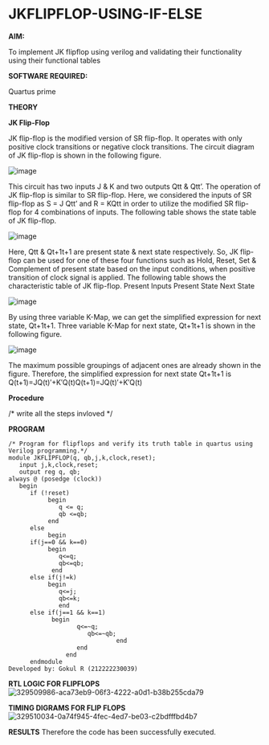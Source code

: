 # JKFLIPFLOP-USING-IF-ELSE

**AIM:** 

To implement  JK flipflop using verilog and validating their functionality using their functional tables

**SOFTWARE REQUIRED:**

Quartus prime

**THEORY**

**JK Flip-Flop**

JK flip-flop is the modified version of SR flip-flop. It operates with only positive clock transitions or negative clock transitions. The circuit diagram of JK flip-flop is shown in the following figure.

![image](https://github.com/naavaneetha/JKFLIPFLOP-USING-IF-ELSE/assets/154305477/a649c30b-232b-4558-b188-fd6c09845180)


This circuit has two inputs J & K and two outputs Qtt & Qtt’. The operation of JK flip-flop is similar to SR flip-flop. Here, we considered the inputs of SR flip-flop as S = J Qtt’ and R = KQtt in order to utilize the modified SR flip-flop for 4 combinations of inputs. The following table shows the state table of JK flip-flop.

![image](https://github.com/naavaneetha/JKFLIPFLOP-USING-IF-ELSE/assets/154305477/c4360742-e8a8-4937-b089-c46c0433f9a3)

 
Here, Qtt & Qt+1t+1 are present state & next state respectively. So, JK flip-flop can be used for one of these four functions such as Hold, Reset, Set & Complement of present state based on the input conditions, when positive transition of clock signal is applied. The following table shows the characteristic table of JK flip-flop. Present Inputs Present State Next State
 
![image](https://github.com/naavaneetha/JKFLIPFLOP-USING-IF-ELSE/assets/154305477/6c275261-a6d5-4c37-a3a7-1e88ca11c4cd)

By using three variable K-Map, we can get the simplified expression for next state, Qt+1t+1. Three variable K-Map for next state, Qt+1t+1 is shown in the following figure.
 
![image](https://github.com/naavaneetha/JKFLIPFLOP-USING-IF-ELSE/assets/154305477/5174f41b-0ce0-4329-a372-6d1943ea6673)

The maximum possible groupings of adjacent ones are already shown in the figure. Therefore, the simplified expression for next state Qt+1t+1 is Q(t+1)=JQ(t)′+K′Q(t)Q(t+1)=JQ(t)′+K′Q(t)

**Procedure**

/* write all the steps invloved */

**PROGRAM**
~~~
/* Program for flipflops and verify its truth table in quartus using Verilog programming.*/
module JKFLIPFLOP(q, qb,j,k,clock,reset);
   input j,k,clock,reset;
   output reg q, qb;    
always @ (posedge (clock))
   begin 
      if (!reset)
           begin
              q <= q;
              qb <=qb;
           end   
      else
           begin
      if(j==0 && k==0)
           begin
   		      q<=q;
   		      qb<=qb;
   	      	end
   	  else if(j!=k)
           begin
   		      q<=j;
   		      qb<=k;
   		      end
   	  else if(j==1 && k==1)
   	        begin
   		           q<=~q;
   		              qb<=~qb;
   		                      end
                   end
                end	
      endmodule
Developed by: Gokul R (212222230039)
~~~
**RTL LOGIC FOR FLIPFLOPS**
![329509986-aca73eb9-06f3-4222-a0d1-b38b255cda79](https://github.com/04Varsha/JKFLIPFLOP-USING-IF-ELSE/assets/149035374/84cbcf9e-13f5-4361-b2ad-63c0b85495a0)

**TIMING DIGRAMS FOR FLIP FLOPS**
![329510034-0a74f945-4fec-4ed7-be03-c2bdfffbd4b7](https://github.com/04Varsha/JKFLIPFLOP-USING-IF-ELSE/assets/149035374/7282ba99-6907-4725-b503-ee51aef5f48f)

**RESULTS**
Therefore the code has been successfully executed.
